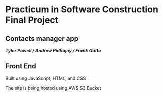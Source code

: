 # Practicum in Software Construction Final Project
## Contacts manager app
***Tyler Powell / Andrew Pidhajny / Frank Gatto***
## Front End
Built using JavaScript, HTML, and CSS 

The site is being hosted using AWS S3 Bucket
